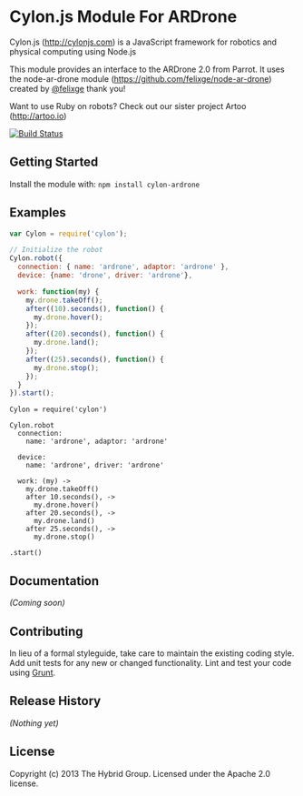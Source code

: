 # Cylon.js Module For ARDrone

Cylon.js (http://cylonjs.com) is a JavaScript framework for robotics and physical computing using Node.js

This module provides an interface to the ARDrone 2.0 from Parrot. It uses the node-ar-drone module (https://github.com/felixge/node-ar-drone) created by [@felixge](https://github.com/felixge) thank you!

Want to use Ruby on robots? Check out our sister project Artoo (http://artoo.io)

[![Build Status](https://secure.travis-ci.org/hybridgroup/cylon-ardrone.png?branch=master)](http://travis-ci.org/hybridgroup/cylon-ardrone)

## Getting Started
Install the module with: `npm install cylon-ardrone`

## Examples

```javascript
var Cylon = require('cylon');

// Initialize the robot
Cylon.robot({
  connection: { name: 'ardrone', adaptor: 'ardrone' },
  device: {name: 'drone', driver: 'ardrone'},

  work: function(my) {
    my.drone.takeOff();
    after((10).seconds(), function() { 
      my.drone.hover();
    });
    after((20).seconds(), function() { 
      my.drone.land();
    });
    after((25).seconds(), function() { 
      my.drone.stop();
    });    
  }
}).start();
```

```coffee-script
Cylon = require('cylon')

Cylon.robot
  connection:
    name: 'ardrone', adaptor: 'ardrone'

  device:
    name: 'ardrone', driver: 'ardrone'

  work: (my) ->
    my.drone.takeOff()
    after 10.seconds(), ->
      my.drone.hover()
    after 20.seconds(), ->
      my.drone.land()
    after 25.seconds(), ->
      my.drone.stop()

.start()
```

## Documentation
_(Coming soon)_

## Contributing
In lieu of a formal styleguide, take care to maintain the existing coding style. Add unit tests for any new or changed functionality. Lint and test your code using [Grunt](http://gruntjs.com/).

## Release History
_(Nothing yet)_

## License
Copyright (c) 2013 The Hybrid Group. Licensed under the Apache 2.0 license.
